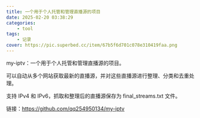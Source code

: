 ```yaml
---
title: 一个用于个人托管和管理直播源的项目
date: 2025-02-20 03:38:29
categories: 
    - tool
tags: 
    - 记录
cover: https://pic.superbed.cc/item/67b5f6d701c078e310419faa.png
---
```



my-iptv：一个用于个人托管和管理直播源的项目。

<!--more-->

可以自动从多个网站获取最新的直播源，并对这些直播源进行整理、分类和去重处理。

支持 IPv4 和 IPv6，抓取和整理后的直播源保存为 final_streams.txt 文件。

链接：https://github.com/qq254950134/my-iptv

